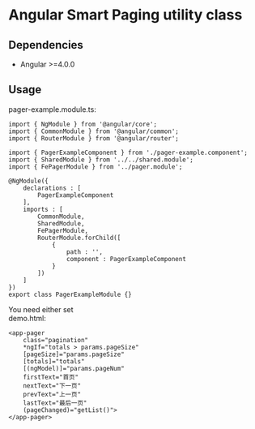 # Angular Smart Paging utility class

## Dependencies

+ Angular >=4.0.0 


## Usage

pager-example.module.ts:

```
import { NgModule } from '@angular/core';
import { CommonModule } from '@angular/common';
import { RouterModule } from '@angular/router';

import { PagerExampleComponent } from './pager-example.component';
import { SharedModule } from '../../shared.module';
import { FePagerModule } from '../pager.module';

@NgModule({
	declarations : [
		PagerExampleComponent
	],
	imports : [
		CommonModule,
		SharedModule,
		FePagerModule,
		RouterModule.forChild([
			{
				path : '',
				component : PagerExampleComponent
			}
		])
	]
})
export class PagerExampleModule {}
```

You need either set  
demo.html:  

```
<app-pager
	class="pagination"
	*ngIf="totals > params.pageSize"
	[pageSize]="params.pageSize"
	[totals]="totals"
	[(ngModel)]="params.pageNum"
	firstText="首页"
	nextText="下一页"
	prevText="上一页"
	lastText="最后一页"
	(pageChanged)="getList()">
</app-pager>
```
